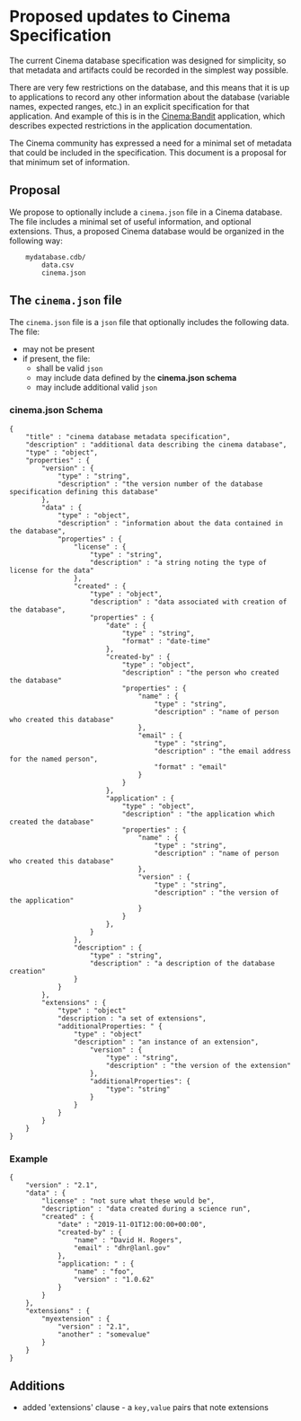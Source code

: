 # Proposed updates to Cinema Specification

The current Cinema database specification was designed for simplicity, so that metadata and artifacts could be recorded in the simplest way possible.

There are very few restrictions on the database, and this means that it is up to applications to record any other information about the database (variable names, expected ranges, etc.) in an explicit specification for that application. And example of this is in the [Cinema:Bandit](https://github.com/cinemascience/cinema_bandit) application, which describes expected restrictions in the application documentation.

The Cinema community has expressed a need for a minimal set of metadata that could be included in the specification. This document is a proposal for that minimum set of information.

## Proposal

We propose to optionally include a `cinema.json` file in a Cinema database. The file includes a minimal set of useful information, and optional extensions. Thus, a proposed Cinema database would be organized in the following way:


```
    mydatabase.cdb/
        data.csv
        cinema.json
```

## The `cinema.json` file

The `cinema.json` file is a `json` file that optionally includes the following data. The file:

- may not be present
- if present, the file:
    - shall be valid `json`
    - may include data defined by the **cinema.json schema** 
    - may include additional valid `json`

### cinema.json Schema

```
{
    "title" : "cinema database metadata specification",
    "description" : "additional data describing the cinema database",
    "type" : "object",
    "properties" : {
        "version" : {
            "type" : "string",
            "description" : "the version number of the database specification defining this database"
        },
        "data" : {
            "type" : "object",
            "description" : "information about the data contained in the database",
            "properties" : {
                "license" : {
                    "type" : "string",
                    "description" : "a string noting the type of license for the data"
                },
                "created" : {
                    "type" : "object",
                    "description" : "data associated with creation of the database",
                    "properties" : {
                        "date" : {
                            "type" : "string",
                            "format" : "date-time"
                        },
                        "created-by" : {
                            "type" : "object",
                            "description" : "the person who created the database"
                            "properties" : {
                                "name" : {
                                    "type" : "string",
                                    "description" : "name of person who created this database"
                                },
                                "email" : {
                                    "type" : "string",
                                    "description" : "the email address for the named person",
                                    "format" : "email"
                                }
                            }
                        },
                        "application" : {
                            "type" : "object",
                            "description" : "the application which created the database"
                            "properties" : {
                                "name" : {
                                    "type" : "string",
                                    "description" : "name of person who created this database"
                                },
                                "version" : {
                                    "type" : "string",
                                    "description" : "the version of the application"
                                }
                            }
                        },
                    }
                },
                "description" : {
                	"type" : "string",
                    "description" : "a description of the database creation"
                }
            }
        },
        "extensions" : {
            "type" : "object"
            "description : "a set of extensions",
            "additionalProperties: " {
            	"type" : "object"
                "description" : "an instance of an extension",
                    "version" : {
                        "type" : "string",
                        "description" : "the version of the extension"
                    },
                    "additionalProperties": { 
                        "type": "string" 
                    }
                }
            }
        }
    }
}
```

### Example

```
{
    "version" : "2.1",
    "data" : {
        "license" : "not sure what these would be",
        "description" : "data created during a science run",
        "created" : {
            "date" : "2019-11-01T12:00:00+00:00",
            "created-by" : {
                "name" : "David H. Rogers",
                "email" : "dhr@lanl.gov"
            },
            "application: " : {
                "name" : "foo",
                "version" : "1.0.62"
            }
        }
    },
    "extensions" : {
        "myextension" : {
            "version" : "2.1",
            "another" : "somevalue"
        }
    }
}
```
 


## Additions

- added 'extensions' clause - a ``key,value`` pairs that note extensions

